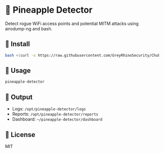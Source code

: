 # 🍍 Pineapple Detector

Detect rogue WiFi access points and potential MITM attacks using airodump-ng and bash.

## 🚀 Install

```bash
bash <(curl -s https://raw.githubusercontent.com/GreyRhinoSecurity/ChubbyCat-NG-Pineapple_Chasser/main/install.sh)
```

## 🧪 Usage

```bash
pineapple-detector
```

## 📂 Output

- Logs: `/opt/pineapple-detector/logs`
- Reports: `/opt/pineapple-detector/reports`
- Dashboard: `~/pineapple-detector/dashboard`

## 📜 License

MIT
